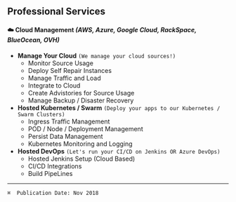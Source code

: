 ## Professional Services
#### :cloud: Cloud Management _(AWS, Azure, Google Cloud, RackSpace, BlueOcean, OVH)_
* **Manage Your Cloud** `(We manage your cloud sources!)`
    * Monitor Source Usage
    * Deploy Self Repair Instances
    * Manage Traffic and Load
    * Integrate to Cloud
    * Create Advistories for Source Usage
    * Manage Backup / Disaster Recovery
* **Hosted Kubernetes / Swarm** `(Deploy your apps to our Kubernetes / Swarm Clusters)`
    * Ingress Traffic Management
    * POD / Node / Deployment Management 
    * Persist Data Management
    * Kubernetes Monitoring and Logging
* **Hosted DevOps** `(Let's run your CI/CD on Jenkins OR Azure DevOps)`
    * Hosted Jenkins Setup (Cloud Based)
    * CI/CD Integrations
    * Build PipeLines

---
`⌘  Publication Date: Nov 2018`
